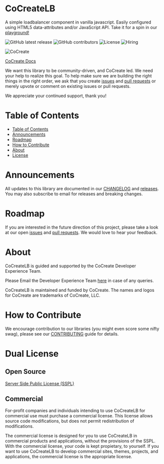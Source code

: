 # CoCreateLB
A simple loadbalancer component in vanilla javascript. Easily configured using HTML5 data-attributes and/or JavaScript API. Take it for a spin in our [playground!](https://cocreate.app/docs/loadbalancer)

![GitHub latest release](https://img.shields.io/github/v/release/CoCreate-app/CoCreateLB?style=flat-square)
![GitHub contributors](https://img.shields.io/github/contributors/CoCreate-app/CoCreateLB?style=flat-square)
![License](https://img.shields.io/static/v1?style=flat-square&label=license&message=SSPL&color=green)
![Hiring](https://img.shields.io/static/v1?style=flat-square&label=&message=Hiring&color=blueviolet)

![CoCreate](https://cdn.cocreate.app/logo.png)

[CoCreate Docs](https://cocreate.app/docs/loadbalancer)


We want this library to be community-driven, and CoCreate led. We need your help to realize this goal. To help make sure we are building the right things in the right order, we ask that you create [issues](https://github.com/CoCreate-app/Realtime_Admin_CRM_and_CMS/issues) and [pull requests](https://github.com/CoCreate-app/Realtime_Admin_CRM_and_CMS/pulls) or merely upvote or comment on existing issues or pull requests.

We appreciate your continued support, thank you!

# Table of Contents

- [Table of Contents](#table-of-contents)
- [Announcements](#announcements)
- [Roadmap](#roadmap)
- [How to Contribute](#how-to-contribute)
- [About](#about)
- [License](#license)

<a name="announcements"></a>
# Announcements

All updates to this library are documented in our [CHANGELOG](https://github.com/CoCreate-app/CoCreateLB/blob/master/CHANGELOG.md) and [releases](https://github.com/CoCreate-app/CoCreateLB/releases). You may also subscribe to email for releases and breaking changes. 

<a name="roadmap"></a>
# Roadmap

If you are interested in the future direction of this project, please take a look at our open [issues](https://github.com/CoCreate-app/CoCreateLB/issues) and [pull requests](https://github.com/CoCreate-app/CoCreateLB/pulls). We would love to hear your feedback.


<a name="about"></a>
# About

CoCreateLB is guided and supported by the CoCreate Developer Experience Team.

Please Email the Developer Experience Team [here](mailto:develop@cocreate.app) in case of any queries.

CoCreateLB is maintained and funded by CoCreate. The names and logos for CoCreate are trademarks of CoCreate, LLC.

<a name="contribute"></a>
# How to Contribute

We encourage contribution to our libraries (you might even score some nifty swag), please see our [CONTRIBUTING](https://github.com/CoCreate-app/CoCreateLB/blob/master/CONTRIBUTING.md) guide for details.

<a name="license"></a>
# Dual License
## Open Source
[Server Side Public License (SSPL)](https://github.com/CoCreate-app/CoCreateLB/blob/master/LICENSE)

## Commercial
For-profit companies and individuals intending to use CoCreateLB for 
commercial use must purchase a commercial license. This license allows 
source code modifications, but does not permit redistribution of 
modifications.

The commercial license is designed for you to use CoCreateLB in commercial 
products and applications, without the provisions of the SSPL. With the 
commercial license, your code is kept propietary, to yourself. If you 
want to use CoCreateLB to develop commercial sites, themes, projects, and 
applications, the commercial license is the appropriate license.

